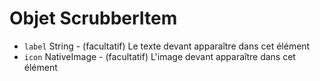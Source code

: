 # Objet ScrubberItem

* `label` String - (facultatif) Le texte devant apparaître dans cet élément
* `icon` NativeImage - (facultatif) L'image devant apparaître dans cet élément